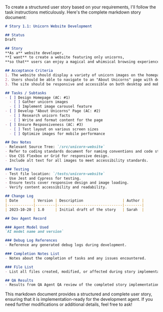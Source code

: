 To create a structured user story based on your requirements, I'll follow the task instructions meticulously. Here's the complete markdown story document:

```markdown
# Story 1.1: Unicorn Website Development

## Status
Draft

## Story
**As a** website developer,  
**I want** to create a website featuring only unicorns,  
**so that** users can enjoy a magical and whimsical browsing experience.

## Acceptance Criteria
1. The website should display a variety of unicorn images on the homepage.
2. Users should be able to navigate to an "About Unicorns" page with detailed information.
3. The site should be responsive and accessible on both desktop and mobile devices.

## Tasks / Subtasks
- [ ] Design Homepage (AC: #1)
  - [ ] Gather unicorn images
  - [ ] Implement image carousel feature
- [ ] Develop "About Unicorns" Page (AC: #2)
  - [ ] Research unicorn facts
  - [ ] Write and format content for the page
- [ ] Ensure Responsiveness (AC: #3)
  - [ ] Test layout on various screen sizes
  - [ ] Optimize images for mobile performance

## Dev Notes
- Relevant Source Tree: `/src/unicorn-website`
- Refer to coding standards document for naming conventions and code structure.
- Use CSS Flexbox or Grid for responsive design.
- Include alt text for all images to meet accessibility standards.

### Testing
- Test file location: `/tests/unicorn-website`
- Use Jest and Cypress for testing.
- Ensure tests cover responsive design and image loading.
- Verify content accessibility and readability.

## Change Log
| Date       | Version | Description                  | Author |
|------------|---------|------------------------------|--------|
| 2023-10-20 | 1.0     | Initial draft of the story   | Sarah  |

## Dev Agent Record

### Agent Model Used
`AI model name and version`

### Debug Log References
- Reference any generated debug logs during development.

### Completion Notes List
- Notes about the completion of tasks and any issues encountered.

### File List
- List all files created, modified, or affected during story implementation.

## QA Results
- Results from QA Agent QA review of the completed story implementation.
```

This markdown document provides a structured and complete user story, ensuring that it is implementation-ready for the development agent. If you need further modifications or additional details, feel free to ask!
